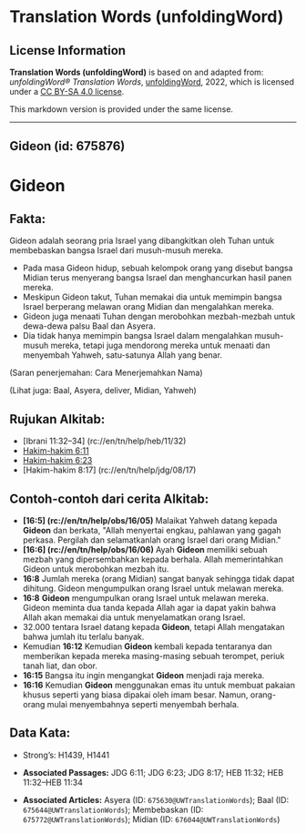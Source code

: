 # Translation Words (unfoldingWord)

## License Information

**Translation Words (unfoldingWord)** is based on and adapted from: _unfoldingWord® Translation Words_, [unfoldingWord](https://unfoldingword.org/utw), 2022, which is licensed under a [CC BY-SA 4.0 license](https://creativecommons.org/licenses/by-sa/4.0/legalcode.en).

This markdown version is provided under the same license.



--------------------------------

## Gideon (id: 675876)

Gideon
======

Fakta:
------

Gideon adalah seorang pria Israel yang dibangkitkan oleh Tuhan untuk membebaskan bangsa Israel dari musuh\-musuh mereka.

* Pada masa Gideon hidup, sebuah kelompok orang yang disebut bangsa Midian terus menyerang bangsa Israel dan menghancurkan hasil panen mereka.
* Meskipun Gideon takut, Tuhan memakai dia untuk memimpin bangsa Israel berperang melawan orang Midian dan mengalahkan mereka.
* Gideon juga menaati Tuhan dengan merobohkan mezbah\-mezbah untuk dewa\-dewa palsu Baal dan Asyera.
* Dia tidak hanya memimpin bangsa Israel dalam mengalahkan musuh\-musuh mereka, tetapi juga mendorong mereka untuk menaati dan menyembah Yahweh, satu\-satunya Allah yang benar.

(Saran penerjemahan: Cara Menerjemahkan Nama)

(Lihat juga: Baal, Asyera, deliver, Midian, Yahweh)

Rujukan Alkitab:
----------------

* \[Ibrani 11:32–34] (rc://en/tn/help/heb/11/32\)
* [Hakim\-hakim 6:11](https://ref.ly/Judg6:11)
* [Hakim\-hakim 6:23](https://ref.ly/Judg6:23)
* \[Hakim\-hakim 8:17] (rc://en/tn/help/jdg/08/17\)

Contoh\-contoh dari cerita Alkitab:
-----------------------------------

* **\[16:5] (rc://en/tn/help/obs/16/05\)** Malaikat Yahweh datang kepada **Gideon** dan berkata, "Allah menyertai engkau, pahlawan yang gagah perkasa. Pergilah dan selamatkanlah orang Israel dari orang Midian."
* **\[16:6] (rc://en/tn/help/obs/16/06\)** Ayah **Gideon** memiliki sebuah mezbah yang dipersembahkan kepada berhala. Allah memerintahkan Gideon untuk merobohkan mezbah itu.
* **16:8** Jumlah mereka (orang Midian) sangat banyak sehingga tidak dapat dihitung. Gideon mengumpulkan orang Israel untuk melawan mereka.
* **16:8** **Gideon** mengumpulkan orang Israel untuk melawan mereka. Gideon meminta dua tanda kepada Allah agar ia dapat yakin bahwa Allah akan memakai dia untuk menyelamatkan orang Israel.
* 32\.000 tentara Israel datang kepada **Gideon**, tetapi Allah mengatakan bahwa jumlah itu terlalu banyak.
* Kemudian **16:12** Kemudian **Gideon** kembali kepada tentaranya dan memberikan kepada mereka masing\-masing sebuah terompet, periuk tanah liat, dan obor.
* **16:15** Bangsa itu ingin mengangkat **Gideon** menjadi raja mereka.
* **16:16** Kemudian **Gideon** menggunakan emas itu untuk membuat pakaian khusus seperti yang biasa dipakai oleh imam besar. Namun, orang\-orang mulai menyembahnya seperti menyembah berhala.

Data Kata:
----------

* Strong’s: H1439, H1441

* **Associated Passages:** JDG 6:11; JDG 6:23; JDG 8:17; HEB 11:32; HEB 11:32–HEB 11:34
* **Associated Articles:** Asyera (ID: `675630@UWTranslationWords`); Baal (ID: `675644@UWTranslationWords`); Membebaskan (ID: `675772@UWTranslationWords`); Midian (ID: `676044@UWTranslationWords`)


